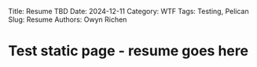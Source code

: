 Title: Resume TBD
Date: 2024-12-11
Category: WTF
Tags: Testing, Pelican
Slug: Resume
Authors: Owyn Richen

# Test static page - resume goes here